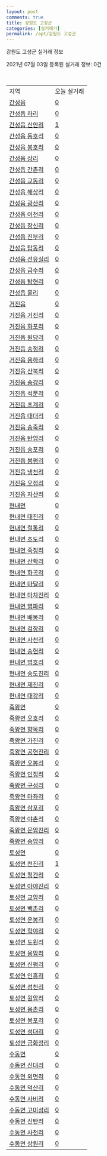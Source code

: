```yaml
---
layout: post
comments: true
title: 강원도 고성군
categories: [실거래가]
permalink: /apt/강원도 고성군
---
```


강원도 고성군 실거래 정보

2021년 07월 03일 등록된 실거래 정보: 0건

<script type="text/javascript">
  google.charts.load('current', {'packages':['corechart']});
  google.charts.setOnLoadCallback(drawChart);

  function drawChart() {
    var data = google.visualization.arrayToDataTable([['거래일', '매매', '전월세', '전매'], ['20-07', 9, 17, 16], ['20-08', 9, 13, 15], ['20-09', 11, 8, 11], ['20-10', 13, 5, 20], ['20-11', 10, 6, 11], ['20-12', 12, 9, 13], ['21-01', 13, 6, 19], ['21-02', 28, 10, 33], ['21-03', 25, 5, 28], ['21-04', 61, 6, 37], ['21-05', 22, 3, 27], ['21-06', 20, 4, 8]]);

    var options = {
      title: '최근 유형별 거래량 추이',
      legend: { position: 'bottom' }
    };

    var chart = new google.visualization.LineChart(document.getElementById('columnchart_material'));
    chart.draw(data, (options));
  }
</script>

<div id="columnchart_material" style="width: 95%; margin-left: -35px"></div>
<br>
<table class="sortable">
  <tr>
    <td>지역</td>
    <td>오늘 실거래</td>
  </tr>

  
  <tr class="item">
    <td><a href="강원도 고성군 간성읍">간성읍</a></td>
    <td><a href="강원도 고성군 간성읍">0</a></td>
  </tr>
    

  <tr class="item">
    <td><a href="강원도 고성군 간성읍 하리">간성읍 하리</a></td>
    <td><a href="강원도 고성군 간성읍 하리">0</a></td>
  </tr>
    

  <tr class="item">
    <td><a href="강원도 고성군 간성읍 신안리">간성읍 신안리</a></td>
    <td><a href="강원도 고성군 간성읍 신안리">1</a></td>
  </tr>
    

  <tr class="item">
    <td><a href="강원도 고성군 간성읍 동호리">간성읍 동호리</a></td>
    <td><a href="강원도 고성군 간성읍 동호리">0</a></td>
  </tr>
    

  <tr class="item">
    <td><a href="강원도 고성군 간성읍 봉호리">간성읍 봉호리</a></td>
    <td><a href="강원도 고성군 간성읍 봉호리">0</a></td>
  </tr>
    

  <tr class="item">
    <td><a href="강원도 고성군 간성읍 상리">간성읍 상리</a></td>
    <td><a href="강원도 고성군 간성읍 상리">0</a></td>
  </tr>
    

  <tr class="item">
    <td><a href="강원도 고성군 간성읍 간촌리">간성읍 간촌리</a></td>
    <td><a href="강원도 고성군 간성읍 간촌리">0</a></td>
  </tr>
    

  <tr class="item">
    <td><a href="강원도 고성군 간성읍 교동리">간성읍 교동리</a></td>
    <td><a href="강원도 고성군 간성읍 교동리">0</a></td>
  </tr>
    

  <tr class="item">
    <td><a href="강원도 고성군 간성읍 해상리">간성읍 해상리</a></td>
    <td><a href="강원도 고성군 간성읍 해상리">0</a></td>
  </tr>
    

  <tr class="item">
    <td><a href="강원도 고성군 간성읍 광산리">간성읍 광산리</a></td>
    <td><a href="강원도 고성군 간성읍 광산리">0</a></td>
  </tr>
    

  <tr class="item">
    <td><a href="강원도 고성군 간성읍 어천리">간성읍 어천리</a></td>
    <td><a href="강원도 고성군 간성읍 어천리">0</a></td>
  </tr>
    

  <tr class="item">
    <td><a href="강원도 고성군 간성읍 장신리">간성읍 장신리</a></td>
    <td><a href="강원도 고성군 간성읍 장신리">0</a></td>
  </tr>
    

  <tr class="item">
    <td><a href="강원도 고성군 간성읍 진부리">간성읍 진부리</a></td>
    <td><a href="강원도 고성군 간성읍 진부리">0</a></td>
  </tr>
    

  <tr class="item">
    <td><a href="강원도 고성군 간성읍 탑동리">간성읍 탑동리</a></td>
    <td><a href="강원도 고성군 간성읍 탑동리">0</a></td>
  </tr>
    

  <tr class="item">
    <td><a href="강원도 고성군 간성읍 선유실리">간성읍 선유실리</a></td>
    <td><a href="강원도 고성군 간성읍 선유실리">0</a></td>
  </tr>
    

  <tr class="item">
    <td><a href="강원도 고성군 간성읍 금수리">간성읍 금수리</a></td>
    <td><a href="강원도 고성군 간성읍 금수리">0</a></td>
  </tr>
    

  <tr class="item">
    <td><a href="강원도 고성군 간성읍 탑현리">간성읍 탑현리</a></td>
    <td><a href="강원도 고성군 간성읍 탑현리">0</a></td>
  </tr>
    

  <tr class="item">
    <td><a href="강원도 고성군 간성읍 흘리">간성읍 흘리</a></td>
    <td><a href="강원도 고성군 간성읍 흘리">0</a></td>
  </tr>
    

  <tr class="item">
    <td><a href="강원도 고성군 거진읍">거진읍</a></td>
    <td><a href="강원도 고성군 거진읍">0</a></td>
  </tr>
    

  <tr class="item">
    <td><a href="강원도 고성군 거진읍 거진리">거진읍 거진리</a></td>
    <td><a href="강원도 고성군 거진읍 거진리">0</a></td>
  </tr>
    

  <tr class="item">
    <td><a href="강원도 고성군 거진읍 화포리">거진읍 화포리</a></td>
    <td><a href="강원도 고성군 거진읍 화포리">0</a></td>
  </tr>
    

  <tr class="item">
    <td><a href="강원도 고성군 거진읍 원당리">거진읍 원당리</a></td>
    <td><a href="강원도 고성군 거진읍 원당리">0</a></td>
  </tr>
    

  <tr class="item">
    <td><a href="강원도 고성군 거진읍 송정리">거진읍 송정리</a></td>
    <td><a href="강원도 고성군 거진읍 송정리">0</a></td>
  </tr>
    

  <tr class="item">
    <td><a href="강원도 고성군 거진읍 용하리">거진읍 용하리</a></td>
    <td><a href="강원도 고성군 거진읍 용하리">0</a></td>
  </tr>
    

  <tr class="item">
    <td><a href="강원도 고성군 거진읍 산북리">거진읍 산북리</a></td>
    <td><a href="강원도 고성군 거진읍 산북리">0</a></td>
  </tr>
    

  <tr class="item">
    <td><a href="강원도 고성군 거진읍 송강리">거진읍 송강리</a></td>
    <td><a href="강원도 고성군 거진읍 송강리">0</a></td>
  </tr>
    

  <tr class="item">
    <td><a href="강원도 고성군 거진읍 석문리">거진읍 석문리</a></td>
    <td><a href="강원도 고성군 거진읍 석문리">0</a></td>
  </tr>
    

  <tr class="item">
    <td><a href="강원도 고성군 거진읍 초계리">거진읍 초계리</a></td>
    <td><a href="강원도 고성군 거진읍 초계리">0</a></td>
  </tr>
    

  <tr class="item">
    <td><a href="강원도 고성군 거진읍 대대리">거진읍 대대리</a></td>
    <td><a href="강원도 고성군 거진읍 대대리">0</a></td>
  </tr>
    

  <tr class="item">
    <td><a href="강원도 고성군 거진읍 송죽리">거진읍 송죽리</a></td>
    <td><a href="강원도 고성군 거진읍 송죽리">0</a></td>
  </tr>
    

  <tr class="item">
    <td><a href="강원도 고성군 거진읍 반암리">거진읍 반암리</a></td>
    <td><a href="강원도 고성군 거진읍 반암리">0</a></td>
  </tr>
    

  <tr class="item">
    <td><a href="강원도 고성군 거진읍 송포리">거진읍 송포리</a></td>
    <td><a href="강원도 고성군 거진읍 송포리">0</a></td>
  </tr>
    

  <tr class="item">
    <td><a href="강원도 고성군 거진읍 봉평리">거진읍 봉평리</a></td>
    <td><a href="강원도 고성군 거진읍 봉평리">0</a></td>
  </tr>
    

  <tr class="item">
    <td><a href="강원도 고성군 거진읍 냉천리">거진읍 냉천리</a></td>
    <td><a href="강원도 고성군 거진읍 냉천리">0</a></td>
  </tr>
    

  <tr class="item">
    <td><a href="강원도 고성군 거진읍 오정리">거진읍 오정리</a></td>
    <td><a href="강원도 고성군 거진읍 오정리">0</a></td>
  </tr>
    

  <tr class="item">
    <td><a href="강원도 고성군 거진읍 자산리">거진읍 자산리</a></td>
    <td><a href="강원도 고성군 거진읍 자산리">0</a></td>
  </tr>
    

  <tr class="item">
    <td><a href="강원도 고성군 현내면">현내면</a></td>
    <td><a href="강원도 고성군 현내면">0</a></td>
  </tr>
    

  <tr class="item">
    <td><a href="강원도 고성군 현내면 대진리">현내면 대진리</a></td>
    <td><a href="강원도 고성군 현내면 대진리">0</a></td>
  </tr>
    

  <tr class="item">
    <td><a href="강원도 고성군 현내면 철통리">현내면 철통리</a></td>
    <td><a href="강원도 고성군 현내면 철통리">0</a></td>
  </tr>
    

  <tr class="item">
    <td><a href="강원도 고성군 현내면 초도리">현내면 초도리</a></td>
    <td><a href="강원도 고성군 현내면 초도리">0</a></td>
  </tr>
    

  <tr class="item">
    <td><a href="강원도 고성군 현내면 죽정리">현내면 죽정리</a></td>
    <td><a href="강원도 고성군 현내면 죽정리">0</a></td>
  </tr>
    

  <tr class="item">
    <td><a href="강원도 고성군 현내면 산학리">현내면 산학리</a></td>
    <td><a href="강원도 고성군 현내면 산학리">0</a></td>
  </tr>
    

  <tr class="item">
    <td><a href="강원도 고성군 현내면 화곡리">현내면 화곡리</a></td>
    <td><a href="강원도 고성군 현내면 화곡리">0</a></td>
  </tr>
    

  <tr class="item">
    <td><a href="강원도 고성군 현내면 마달리">현내면 마달리</a></td>
    <td><a href="강원도 고성군 현내면 마달리">0</a></td>
  </tr>
    

  <tr class="item">
    <td><a href="강원도 고성군 현내면 마차진리">현내면 마차진리</a></td>
    <td><a href="강원도 고성군 현내면 마차진리">0</a></td>
  </tr>
    

  <tr class="item">
    <td><a href="강원도 고성군 현내면 명파리">현내면 명파리</a></td>
    <td><a href="강원도 고성군 현내면 명파리">0</a></td>
  </tr>
    

  <tr class="item">
    <td><a href="강원도 고성군 현내면 배봉리">현내면 배봉리</a></td>
    <td><a href="강원도 고성군 현내면 배봉리">0</a></td>
  </tr>
    

  <tr class="item">
    <td><a href="강원도 고성군 현내면 검장리">현내면 검장리</a></td>
    <td><a href="강원도 고성군 현내면 검장리">0</a></td>
  </tr>
    

  <tr class="item">
    <td><a href="강원도 고성군 현내면 사천리">현내면 사천리</a></td>
    <td><a href="강원도 고성군 현내면 사천리">0</a></td>
  </tr>
    

  <tr class="item">
    <td><a href="강원도 고성군 현내면 송현리">현내면 송현리</a></td>
    <td><a href="강원도 고성군 현내면 송현리">0</a></td>
  </tr>
    

  <tr class="item">
    <td><a href="강원도 고성군 현내면 명호리">현내면 명호리</a></td>
    <td><a href="강원도 고성군 현내면 명호리">0</a></td>
  </tr>
    

  <tr class="item">
    <td><a href="강원도 고성군 현내면 송도진리">현내면 송도진리</a></td>
    <td><a href="강원도 고성군 현내면 송도진리">0</a></td>
  </tr>
    

  <tr class="item">
    <td><a href="강원도 고성군 현내면 제진리">현내면 제진리</a></td>
    <td><a href="강원도 고성군 현내면 제진리">0</a></td>
  </tr>
    

  <tr class="item">
    <td><a href="강원도 고성군 현내면 대강리">현내면 대강리</a></td>
    <td><a href="강원도 고성군 현내면 대강리">0</a></td>
  </tr>
    

  <tr class="item">
    <td><a href="강원도 고성군 죽왕면">죽왕면</a></td>
    <td><a href="강원도 고성군 죽왕면">0</a></td>
  </tr>
    

  <tr class="item">
    <td><a href="강원도 고성군 죽왕면 오호리">죽왕면 오호리</a></td>
    <td><a href="강원도 고성군 죽왕면 오호리">0</a></td>
  </tr>
    

  <tr class="item">
    <td><a href="강원도 고성군 죽왕면 향목리">죽왕면 향목리</a></td>
    <td><a href="강원도 고성군 죽왕면 향목리">0</a></td>
  </tr>
    

  <tr class="item">
    <td><a href="강원도 고성군 죽왕면 가진리">죽왕면 가진리</a></td>
    <td><a href="강원도 고성군 죽왕면 가진리">0</a></td>
  </tr>
    

  <tr class="item">
    <td><a href="강원도 고성군 죽왕면 공현진리">죽왕면 공현진리</a></td>
    <td><a href="강원도 고성군 죽왕면 공현진리">0</a></td>
  </tr>
    

  <tr class="item">
    <td><a href="강원도 고성군 죽왕면 오봉리">죽왕면 오봉리</a></td>
    <td><a href="강원도 고성군 죽왕면 오봉리">0</a></td>
  </tr>
    

  <tr class="item">
    <td><a href="강원도 고성군 죽왕면 인정리">죽왕면 인정리</a></td>
    <td><a href="강원도 고성군 죽왕면 인정리">0</a></td>
  </tr>
    

  <tr class="item">
    <td><a href="강원도 고성군 죽왕면 구성리">죽왕면 구성리</a></td>
    <td><a href="강원도 고성군 죽왕면 구성리">0</a></td>
  </tr>
    

  <tr class="item">
    <td><a href="강원도 고성군 죽왕면 마좌리">죽왕면 마좌리</a></td>
    <td><a href="강원도 고성군 죽왕면 마좌리">0</a></td>
  </tr>
    

  <tr class="item">
    <td><a href="강원도 고성군 죽왕면 삼포리">죽왕면 삼포리</a></td>
    <td><a href="강원도 고성군 죽왕면 삼포리">0</a></td>
  </tr>
    

  <tr class="item">
    <td><a href="강원도 고성군 죽왕면 야촌리">죽왕면 야촌리</a></td>
    <td><a href="강원도 고성군 죽왕면 야촌리">0</a></td>
  </tr>
    

  <tr class="item">
    <td><a href="강원도 고성군 죽왕면 문암진리">죽왕면 문암진리</a></td>
    <td><a href="강원도 고성군 죽왕면 문암진리">0</a></td>
  </tr>
    

  <tr class="item">
    <td><a href="강원도 고성군 죽왕면 송암리">죽왕면 송암리</a></td>
    <td><a href="강원도 고성군 죽왕면 송암리">0</a></td>
  </tr>
    

  <tr class="item">
    <td><a href="강원도 고성군 토성면">토성면</a></td>
    <td><a href="강원도 고성군 토성면">0</a></td>
  </tr>
    

  <tr class="item">
    <td><a href="강원도 고성군 토성면 천진리">토성면 천진리</a></td>
    <td><a href="강원도 고성군 토성면 천진리">1</a></td>
  </tr>
    

  <tr class="item">
    <td><a href="강원도 고성군 토성면 청간리">토성면 청간리</a></td>
    <td><a href="강원도 고성군 토성면 청간리">0</a></td>
  </tr>
    

  <tr class="item">
    <td><a href="강원도 고성군 토성면 아야진리">토성면 아야진리</a></td>
    <td><a href="강원도 고성군 토성면 아야진리">0</a></td>
  </tr>
    

  <tr class="item">
    <td><a href="강원도 고성군 토성면 교암리">토성면 교암리</a></td>
    <td><a href="강원도 고성군 토성면 교암리">0</a></td>
  </tr>
    

  <tr class="item">
    <td><a href="강원도 고성군 토성면 백촌리">토성면 백촌리</a></td>
    <td><a href="강원도 고성군 토성면 백촌리">0</a></td>
  </tr>
    

  <tr class="item">
    <td><a href="강원도 고성군 토성면 운봉리">토성면 운봉리</a></td>
    <td><a href="강원도 고성군 토성면 운봉리">0</a></td>
  </tr>
    

  <tr class="item">
    <td><a href="강원도 고성군 토성면 학야리">토성면 학야리</a></td>
    <td><a href="강원도 고성군 토성면 학야리">0</a></td>
  </tr>
    

  <tr class="item">
    <td><a href="강원도 고성군 토성면 도원리">토성면 도원리</a></td>
    <td><a href="강원도 고성군 토성면 도원리">0</a></td>
  </tr>
    

  <tr class="item">
    <td><a href="강원도 고성군 토성면 용암리">토성면 용암리</a></td>
    <td><a href="강원도 고성군 토성면 용암리">0</a></td>
  </tr>
    

  <tr class="item">
    <td><a href="강원도 고성군 토성면 신평리">토성면 신평리</a></td>
    <td><a href="강원도 고성군 토성면 신평리">0</a></td>
  </tr>
    

  <tr class="item">
    <td><a href="강원도 고성군 토성면 인흥리">토성면 인흥리</a></td>
    <td><a href="강원도 고성군 토성면 인흥리">0</a></td>
  </tr>
    

  <tr class="item">
    <td><a href="강원도 고성군 토성면 성천리">토성면 성천리</a></td>
    <td><a href="강원도 고성군 토성면 성천리">0</a></td>
  </tr>
    

  <tr class="item">
    <td><a href="강원도 고성군 토성면 원암리">토성면 원암리</a></td>
    <td><a href="강원도 고성군 토성면 원암리">0</a></td>
  </tr>
    

  <tr class="item">
    <td><a href="강원도 고성군 토성면 용촌리">토성면 용촌리</a></td>
    <td><a href="강원도 고성군 토성면 용촌리">0</a></td>
  </tr>
    

  <tr class="item">
    <td><a href="강원도 고성군 토성면 봉포리">토성면 봉포리</a></td>
    <td><a href="강원도 고성군 토성면 봉포리">0</a></td>
  </tr>
    

  <tr class="item">
    <td><a href="강원도 고성군 토성면 성대리">토성면 성대리</a></td>
    <td><a href="강원도 고성군 토성면 성대리">0</a></td>
  </tr>
    

  <tr class="item">
    <td><a href="강원도 고성군 토성면 금화정리">토성면 금화정리</a></td>
    <td><a href="강원도 고성군 토성면 금화정리">0</a></td>
  </tr>
    

  <tr class="item">
    <td><a href="강원도 고성군 수동면">수동면</a></td>
    <td><a href="강원도 고성군 수동면">0</a></td>
  </tr>
    

  <tr class="item">
    <td><a href="강원도 고성군 수동면 신대리">수동면 신대리</a></td>
    <td><a href="강원도 고성군 수동면 신대리">0</a></td>
  </tr>
    

  <tr class="item">
    <td><a href="강원도 고성군 수동면 외면리">수동면 외면리</a></td>
    <td><a href="강원도 고성군 수동면 외면리">0</a></td>
  </tr>
    

  <tr class="item">
    <td><a href="강원도 고성군 수동면 덕산리">수동면 덕산리</a></td>
    <td><a href="강원도 고성군 수동면 덕산리">0</a></td>
  </tr>
    

  <tr class="item">
    <td><a href="강원도 고성군 수동면 사비리">수동면 사비리</a></td>
    <td><a href="강원도 고성군 수동면 사비리">0</a></td>
  </tr>
    

  <tr class="item">
    <td><a href="강원도 고성군 수동면 고미성리">수동면 고미성리</a></td>
    <td><a href="강원도 고성군 수동면 고미성리">0</a></td>
  </tr>
    

  <tr class="item">
    <td><a href="강원도 고성군 수동면 신탄리">수동면 신탄리</a></td>
    <td><a href="강원도 고성군 수동면 신탄리">0</a></td>
  </tr>
    

  <tr class="item">
    <td><a href="강원도 고성군 수동면 사천리">수동면 사천리</a></td>
    <td><a href="강원도 고성군 수동면 사천리">0</a></td>
  </tr>
    

  <tr class="item">
    <td><a href="강원도 고성군 수동면 상원리">수동면 상원리</a></td>
    <td><a href="강원도 고성군 수동면 상원리">0</a></td>
  </tr>
    


</table>


    